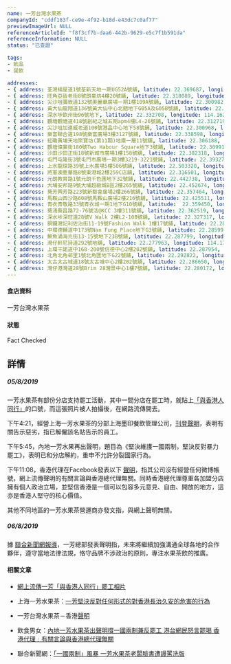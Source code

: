 ```yaml
---
name: 一芳台灣水果茶
companyId: "cddf183f-ce9e-4f92-b18d-e43dc7c0af77"
previewImageUrl: NULL
referenceArticleId: "f8f3cf7b-daa6-442b-9629-e5c7f1b591da"
referenceInformation: NULL
status: "已查證"

tags:
- 飲品
- 餐飲

addresses:
- { address: 荃灣楊屋道1號荃新天地一期UG52A號舖, latitude: 22.369687, longitude: 114.113714, tags: [荃灣, 全新界]}
- { address: 旺角亞皆老街8號朗豪坊4樓20號舖, latitude: 22.318089, longitude: 114.168659, tags: [旺角, 全九龍]}
- { address: 尖沙咀彌敦道132號美麗華廣場一期1樓109A號舖, latitude: 22.300982, longitude: 114.172184, tags: [尖沙咀, 全九龍]}
- { address: 黃大仙龍翔道136號黃大仙中心北館地下G05A及G05B號舖, latitude: 22.341997, longitude: 114.192918, tags: [黃大仙, 全九龍]}
- { address: 深水埗欽州街96號地下, latitude: 22.332708, longitude: 114.162115, tags: [深水埗, 全九龍]}
- { address: 觀塘觀塘道418號創紀之城五期apm4樓L4-26號舖, latitude: 22.312719, longitude: 114.225222, tags: [觀塘, 全九龍] }
- { address: 尖沙咀加連威老道100號港晶中心地下58號鋪, latitude: 22.300968, longitude: 114.178542, tags: [尖沙咀, 全九龍]}
- { address: 樂富聯合道198號樂富廣場3樓3127號舖, latitude: 22.338598, longitude: 114.186730, tags: [樂富, 全九龍]}
- { address: 紅磡黃埔天地聚寶坊(第11期)地庫一層11號舖, latitude: 22.306188, longitude: 114.190282, tags: [紅磡, 全九龍]}
- { address: 觀塘偉業街180號Two Habour Square地下3號舖, latitude: 22.309911, longitude: 114.221195, tags: [觀塘, 全九龍]}
- { address: 沙田沙田正街18號新城市廣場1樓158號舖, latitude: 22.382318, longitude: 114.188351, tags: [沙田, 全新界]}
- { address: 屯門屯隆街3號屯門市廣場一期3樓3219-3221號舖, latitude: 22.393275, longitude: 113.977876, tags: [屯門, 全新界]}
- { address: 上水龍琛路39號上水廣場5樓506號舖, latitude: 22.503320, longitude: 114.127818, tags: [上水, 全新界]}
- { address: 將軍澳重華路8號東港城2樓259C店舖, latitude: 22.316501, longitude: 114.265780, tags: [將軍澳, 全新界]}
- { address: 元朗教育路1號元朗千色匯地下32號舖, latitude: 22.442738, longitude: 114.028439, tags: [元朗, 全新界]}
- { address: 大埔安邦路9號大埔超級城B區2樓265號舖, latitude: 22.452674, longitude: 114.168932, tags: [大埔, 全新界]}
- { address: 葵芳興芳路223號新都會廣場2樓266號舖, latitude: 22.357464, longitude: 114.127170, tags: [葵芳, 全新界]}
- { address: 馬鞍山西沙路608號馬鞍山廣場2樓216號舖, latitude: 22.425511, longitude: 114.231333, tags: [馬鞍山, 全新界]}
- { address: 青衣青敬路33號青衣城一期1地下G10號舖, latitude:  22.359450, longitude: 114.108227, tags: [青衣, 全新界]}
- { address: 葵涌葵昌路72-76號活@KCC 3樓311號舖, latitude: 22.362519, longitude: 114.132453, tags: [葵涌, 全新界]}
- { address: 深水埗深旺道28號V Walk 2樓L2-108號舖, latitude: 22.327317, longitude: 114.154000, tags: [深水埗, 全九龍]}
- { address: 銅鑼灣記利佐治街11-19號Fashion Walk 1樓17號舖, latitude: 22.280958, longitude: 114.185221, tags: [銅鑼灣, 全香港島]}
- { address: 中環德輔道中173號Nan Fung Place地下G3號舖, latitude: 22.285997, longitude: 114.154342, tags: [中環, 全香港島]}
- { address: 鰂魚涌海光街13-15號地下23B號舖, latitude: 22.287799, longitude: 114.211004, tags: [鰂魚涌, 全香港島]}
- { address: 灣仔軒尼詩道292號地舖, latitude: 22.277963, longitude: 114.177357, tags: [灣仔, 全香港島]}
- { address: 上環干諾道中168-200號信德中心2樓202號舖, latitude: 22.287954, longitude: 114.151822, tags: [上環, 全香港島]}
- { address: 北角北角邨里1號北角匯地下G22號舖, latitude: 22.292822, longitude: 114.199324, tags: [北角, 全香港島]}
- { address: 太古太古城道18號太古城中心2樓202號舖, latitude: 22.286650, longitude: 114.217527, tags: [太古, 全香港島]}
- { address: 灣仔港灣道28號Brim 28灣景中心1樓7號舖, latitude: 22.280172, longitude: 114.176203, tags: [灣仔, 全香港島]}
---
```


#### 食店資料

一芳台灣水果茶

#### 狀態

Fact Checked

## 詳情

##### 05/8/2019

一芳水果茶有部份分店支持罷工活動，其中一間分店在罷工時，就貼上[「與香港人同行」][twitter]的口號，而這張照片被人拍攝後，在網路流傳開去。  

下午4:21，經營上海一芳水果茶的分部上海墨印餐飲管理公司，[刊登聲明][weibo]，表明有關告示惡劣，指已解僱該名貼告示的員工。

下午5:45，內地一芳水果再出聲明，題目為《堅決維護一國兩制，堅決反對暴力罷工》，表明已和分店解約，重申不允許分裂國家行為。  
  
下午11:08，香港代理在Facebook發表以下 [聲明][YiFangTeaHK]，指其公司沒有經營任何微博帳號，網上流傳聲明的有關言論與香港總代理無關。同時香港總代理尊重各加盟分店擁有個人政治立場，並堅信香港是一個可以包容多元意見、自由、開放的地方，這亦是香港人堅守的核心價值。  
  
其他不同地區的一芳水果茶營運商亦發文指，與網上聲明無關。

##### 06/8/2019

據 [聯合新聞網報導][udn]，一芳總部發表聲明指，未來將繼續加強溝通全球各地的合作夥伴，遵守當地法律法規，恪守品牌不涉政治的原則，專注水果茶飲的推廣。



#### 相關文章

* [網上流傳一芳「與香港人同行」罷工相片][twitter]

* 上海一芳水果茶：[一芳堅決反對任何形式的對香港長治久安的危害的行為][weibo]

* 一芳台灣水果茶－香港[聲明][YiFangTeaHK]

* 飲食男女：[內地一芳水果茶出聲明撐一國兩制兼反罷工 港台網民怒言罷喝 香港代理﹕有關言論與香港總代理無關][ETW]

* 聯合新聞網：[「一國兩制」風暴 一芳水果茶老闆臉書遭謾罵洗版][udn]



[ETW]:[https://hk.lifestyle.appledaily.com/etw/magazine/article/20190805/3_59901213/%E5%85%A7%E5%9C%B0%E4%B8%80%E8%8A%B3%E6%B0%B4%E6%9E%9C%E8%8C%B6%E5%87%BA%E8%81%B2%E6%98%8E%E6%92%90%E4%B8%80%E5%9C%8B%E5%85%A9%E5%88%B6%E5%85%BC%E5%8F%8D%E7%BD%B7%E5%B7%A5-%E6%B8%AF%E5%8F%B0%E7%B6%B2%E6%B0%91%E6%80%92%E8%A8%80%E7%BD%B7%E5%96%9D-%E9%A6%99%E6%B8%AF%E4%BB%A3%E7%90%86-%E6%9C%89%E9%97%9C%E8%A8%80%E8%AB%96%E8%88%87%E9%A6%99%E6%B8%AF%E7%B8%BD%E4%BB%A3%E7%90%86%E7%84%A1%E9%97%9C/?utm_campaign=etw_social_etw&utm_medium=social&utm_source=facebook&fbclid=IwAR23OHIpewZLasntYjbdTKHlKiYeiEnrHLe5aE3-1FhO9bByGvPrm0iNvwo](https://hk.lifestyle.appledaily.com/etw/magazine/article/20190805/3_59901213/%E5%85%A7%E5%9C%B0%E4%B8%80%E8%8A%B3%E6%B0%B4%E6%9E%9C%E8%8C%B6%E5%87%BA%E8%81%B2%E6%98%8E%E6%92%90%E4%B8%80%E5%9C%8B%E5%85%A9%E5%88%B6%E5%85%BC%E5%8F%8D%E7%BD%B7%E5%B7%A5-%E6%B8%AF%E5%8F%B0%E7%B6%B2%E6%B0%91%E6%80%92%E8%A8%80%E7%BD%B7%E5%96%9D-%E9%A6%99%E6%B8%AF%E4%BB%A3%E7%90%86-%E6%9C%89%E9%97%9C%E8%A8%80%E8%AB%96%E8%88%87%E9%A6%99%E6%B8%AF%E7%B8%BD%E4%BB%A3%E7%90%86%E7%84%A1%E9%97%9C/?utm_campaign=etw_social_etw&utm_medium=social&utm_source=facebook&fbclid=IwAR23OHIpewZLasntYjbdTKHlKiYeiEnrHLe5aE3-1FhO9bByGvPrm0iNvwo)

[YiFangTeaHK]:https://www.facebook.com/YiFangTeaHK/posts/476909509534990

[udn]:https://udn.com/news/story/120538/3972978?fbclid=IwAR0jTToD2wF1sKC0Oq4RhddAci07Y5O-IpEUs41lSqSksrtcqkoBXmCykkk


[weibo]:https://weibo.com/6160023248/I0P4BbYqq

[twitter]:https://twitter.com/PhilipsShiu/status/1158339443851268096
